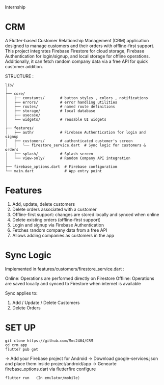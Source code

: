 Internship
# CRM
A Flutter-based Customer Relationship Management (CRM) application designed to manage customers and their orders with offline-first support. This project integrates Firebase Firestore for cloud storage, Firebase Authentication for login/signup, and local storage for offline operations. Additionally, it can fetch random company data via a free API for quick customer addition.

STRUCTURE :
```
lib/
│
├── core/
│   ├── constants/       # button styles , colors , notifications
│   ├── errors/          # error handling utilities
│   ├── routes/          # named route definitions
│   ├── storage/         # local database
│   ├── usecase/        
│   └── widgets/         # reusable UI widgets
│
├── features/
│   ├── auth/            # Firebase Authentication for login and signup
│   ├── customers/       # authenticated customer's screen 
│   │   └── firestore_service.dart  # Sync logic for customers & orders
│   ├── splash/          # Splash screen
│   └── view-only/       # Random Company API integration
│
├── firebase_options.dart  # Firebase configuration
└── main.dart              # App entry point
```

# Features

1. Add, update, delete customers
2. Delete orders associated with a customer
3. Offline-first support: changes are stored locally and synced when online
4. Delete existing orders (offline-first support)
5. Login and signup via Firebase Authentication
6. Fetches random company data from a free API
7. Allows adding companies as customers in the app

# Sync Logic

Implemented in features/customers/firestore_service.dart :

Online: Operations are performed directly on Firestore
Offline: Operations are saved locally and synced to Firestore when internet is available

Sync applies to:

1. Add / Update / Delete Customers
2. Delete Orders

# SET UP

```
git clone https://github.com/Mms2404/CRM
cd crm_app
flutter pub get
```
-> Add your Firebase project for Android
-> Download google-services.json and place them inside project/android/app
-> Genearte firebase_options.dart via flutterfire configure

```
flutter run   (In emulator/mobile)
```
